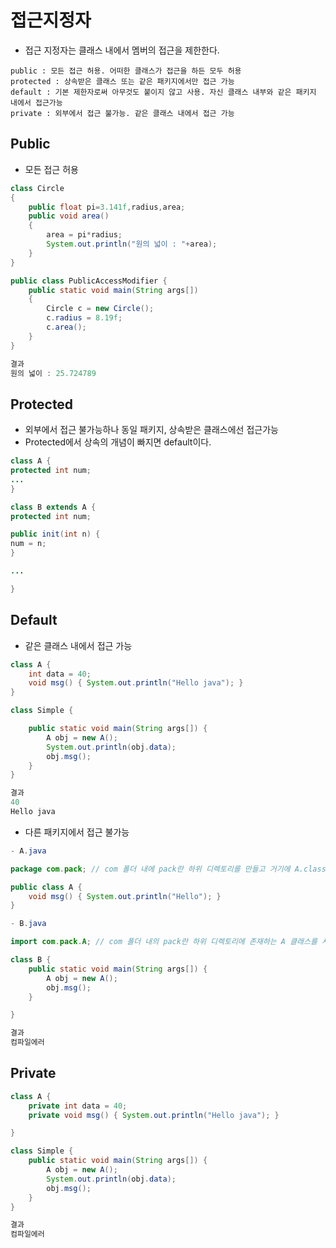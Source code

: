 # 접근지정자

- 접근 지정자는 클래스 내에서 멤버의 접근을 제한한다.

```
public : 모든 접근 허용. 어떠한 클래스가 접근을 하든 모두 허용
protected : 상속받은 클래스 또는 같은 패키지에서만 접근 가능
default : 기본 제한자로써 아무것도 붙이지 않고 사용. 자신 클래스 내부와 같은 패키지 내에서 접근가능
private : 외부에서 접근 불가능. 같은 클래스 내에서 접근 가능
```



## Public

- 모든 접근 허용

```java
class Circle
{
	public float pi=3.141f,radius,area;
	public void area()
	{
		area = pi*radius;
		System.out.println("원의 넓이 : "+area);
	}
}

public class PublicAccessModifier {
	public static void main(String args[])
	{
		Circle c = new Circle();
		c.radius = 8.19f;
		c.area();
	}
}

결과 
원의 넓이 : 25.724789
```



## Protected

- 외부에서 접근 불가능하나 동일 패키지, 상속받은 클래스에선 접근가능
- Protected에서 상속의 개념이 빠지면 default이다.

```java
class A {
protected int num;
...
}

class B extends A {
protected int num;

public init(int n) {
num = n;
}

...

}

```



## Default

- 같은 클래스 내에서 접근 가능

```java
class A {
	int data = 40;
	void msg() { System.out.println("Hello java"); }
}

class Simple {

	public static void main(String args[]) {
		A obj = new A();
		System.out.println(obj.data);
		obj.msg();
	}
}

결과
40
Hello java

```



- 다른 패키지에서 접근 불가능

```java
- A.java

package com.pack; // com 폴더 내에 pack란 하위 디렉토리를 만들고 거기에 A.class를 저장

public class A {
	void msg() { System.out.println("Hello"); }
}

```



```java
- B.java

import com.pack.A; // com 폴더 내의 pack란 하위 디렉토리에 존재하는 A 클래스를 사용

class B {
	public static void main(String args[]) {
		A obj = new A();
		obj.msg();
	}

}

결과
컴파일에러
```



## Private

```java
class A {
	private int data = 40;
	private void msg() { System.out.println("Hello java"); }

}

class Simple {
	public static void main(String args[]) {
		A obj = new A();
		System.out.println(obj.data);
		obj.msg();
	}
}

결과
컴파일에러
```

